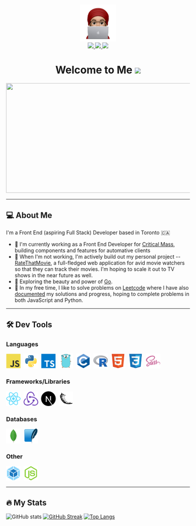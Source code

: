 <div id="header" align="center">
<img src="./manpreet-coding.png" width="100"/>

<div id="badges">
<a href="https://www.linkedin.com/in/manpreet1bhatti/">
<img src="https://img.shields.io/badge/LinkedIn-blue?logo=linkedin&logoColor=white&style=for-the-badge" />
</a>
<a href="mailto:manpreet@bhatti.net">
<img src="https://img.shields.io/badge/Email-red?logo=gmail&logoColor=white&style=for-the-badge" />
</a>
<a href="https://manpreetbhatti.com/">
<img src="https://img.shields.io/badge/website-grey?logo=react&logoColor=bluee&style=for-the-badge" />
</a>
</div>

# Welcome to Me <img src="https://media.giphy.com/media/hvRJCLFzcasrR4ia7z/giphy.gif" height="30px"/>

<div>
  <img src="https://media.giphy.com/media/qgQUggAC3Pfv687qPC/giphy.gif" width="600" height="300"/>
</div>
</div>

---

## :computer: About Me

I'm a Front End (aspiring Full Stack) Developer based in Toronto :canada:

- :telescope: I'm currently working as a Front End Developer for [Critical Mass](https://www.criticalmass.com/), building components and features for automative clients
- :construction: When I'm not working, I'm actively build out my personal project -- [RateThatMovie](https://github.com/Manpreet-Bhatti/RateThatMovie), a full-fledged web application for avid movie watchers so that they can track their movies. I'm hoping to scale it out to TV shows in the near future as well.
- :seedling: Exploring the beauty and power of [Go](https://go.dev/).
- :speech_balloon: In my free time, I like to solve problems on [Leetcode](https://leetcode.com/) where I have also [documented](https://github.com/Manpreet-Bhatti/leetcode-solutions) my solutions and progress, hoping to complete problems in both JavaScript and Python.

---

## :hammer_and_wrench: Dev Tools

### Languages

<div>
<img src="https://raw.githubusercontent.com/devicons/devicon/1119b9f84c0290e0f0b38982099a2bd027a48bf1/icons/javascript/javascript-original.svg" title="JavaScript" alt="JavaScript" width="40" height="40"/>&nbsp;
<img src="https://raw.githubusercontent.com/devicons/devicon/1119b9f84c0290e0f0b38982099a2bd027a48bf1/icons/python/python-original.svg" title="Python" alt="Python" width="40" height="40"/>&nbsp;
<img src="https://raw.githubusercontent.com/devicons/devicon/1119b9f84c0290e0f0b38982099a2bd027a48bf1/icons/typescript/typescript-original.svg" title="TypeScript" alt="TypeScript" width="40" height="40"/>&nbsp;
<img src="https://raw.githubusercontent.com/devicons/devicon/1119b9f84c0290e0f0b38982099a2bd027a48bf1/icons/go/go-original.svg" title="Go" alt="Go" width="40" height="40"/>&nbsp;
<img src="https://raw.githubusercontent.com/devicons/devicon/1119b9f84c0290e0f0b38982099a2bd027a48bf1/icons/c/c-original.svg" title="C" alt="C" width="40" height="40"/>&nbsp;
<img src="https://raw.githubusercontent.com/devicons/devicon/1119b9f84c0290e0f0b38982099a2bd027a48bf1/icons/r/r-original.svg" title="R" alt="R" width="40" height="40"/>&nbsp;
<img src="https://raw.githubusercontent.com/devicons/devicon/1119b9f84c0290e0f0b38982099a2bd027a48bf1/icons/html5/html5-original.svg" title="HTML" alt="HTML" width="40" height="40"/>&nbsp;
<img src="https://raw.githubusercontent.com/devicons/devicon/1119b9f84c0290e0f0b38982099a2bd027a48bf1/icons/css3/css3-original.svg" title="CSS" alt="CSS" width="40" height="40"/>&nbsp;
<img src="https://raw.githubusercontent.com/devicons/devicon/1119b9f84c0290e0f0b38982099a2bd027a48bf1/icons/sass/sass-original.svg" title="Sass" alt="Sass" width="40" height="40"/>&nbsp;
</div>

### Frameworks/Libraries

<div>
<img src="https://raw.githubusercontent.com/devicons/devicon/1119b9f84c0290e0f0b38982099a2bd027a48bf1/icons/react/react-original.svg" title="React" alt="React" width="40" height="40"/>&nbsp;
<img src="https://raw.githubusercontent.com/devicons/devicon/1119b9f84c0290e0f0b38982099a2bd027a48bf1/icons/redux/redux-original.svg" title="Redux" alt="Redux" width="40" height="40"/>&nbsp;
<img src="https://raw.githubusercontent.com/devicons/devicon/1119b9f84c0290e0f0b38982099a2bd027a48bf1/icons/nextjs/nextjs-original.svg" title="Next.js" alt="Next.js" width="40" height="40"/>&nbsp;
<img src="https://raw.githubusercontent.com/devicons/devicon/1119b9f84c0290e0f0b38982099a2bd027a48bf1/icons/flask/flask-original.svg" title="Flask" alt="Flask" width="40" height="40"/>&nbsp;
</div>

### Databases

<div>
<img src="https://raw.githubusercontent.com/devicons/devicon/1119b9f84c0290e0f0b38982099a2bd027a48bf1/icons/mongodb/mongodb-original.svg" title="MongoDB" alt="MongoDB" width="40" height="40"/>&nbsp;
<img src="https://raw.githubusercontent.com/devicons/devicon/1119b9f84c0290e0f0b38982099a2bd027a48bf1/icons/sqlite/sqlite-original.svg" title="SQLite" alt="SQLite" width="40" height="40"/>&nbsp;
</div>

### Other

<div>
<img src="https://raw.githubusercontent.com/devicons/devicon/1119b9f84c0290e0f0b38982099a2bd027a48bf1/icons/webpack/webpack-original.svg" title="Webpack" alt="Webpack" width="40" height="40"/>&nbsp;
<img src="https://raw.githubusercontent.com/devicons/devicon/1119b9f84c0290e0f0b38982099a2bd027a48bf1/icons/nodejs/nodejs-original.svg" title="Node.js" alt="Node.js" width="40" height="40"/>&nbsp;
</div>

---

## :fire: My Stats

![GitHub stats](https://github-readme-stats.vercel.app/api?username=Manpreet-Bhatti&show_icons=true&theme=dracula&include_all_commits=true)
[![GitHub Streak](http://github-readme-streak-stats.herokuapp.com?user=Manpreet-Bhatti&theme=dracula&background=000000)](https://git.io/streak-stats)
[![Top Langs](https://github-readme-stats.vercel.app/api/top-langs/?username=Manpreet-Bhatti&layout=compact&theme=dracula)](https://github.com/anuraghazra/github-readme-stats)
